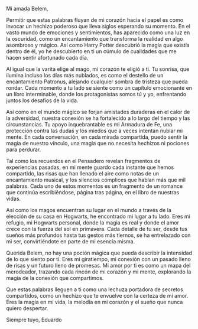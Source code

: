 Mi amada Belem,

Permitir que estas palabras fluyan de mi corazón hacia el papel es como invocar un hechizo poderoso que lleva siglos esperando su momento. En el vasto mundo de emociones y sentimientos, has aparecido como una luz en la oscuridad, como un encantamiento que transforma la realidad en algo asombroso y mágico. Así como Harry Potter descubrió la magia que existía dentro de él, yo he descubierto en ti un cúmulo de cualidades que me hacen sentir afortunado cada día.

Al igual que la varita elige al mago, mi corazón te eligió a ti. Tu sonrisa, que ilumina incluso los días más nublados, es como el destello de un encantamiento Patronus, alejando cualquier sombra de tristeza que pueda rondar. Cada momento a tu lado se siente como un capítulo emocionante en un libro interminable, donde los protagonistas somos tú y yo, enfrentando juntos los desafíos de la vida.

Así como en el mundo mágico se forjan amistades duraderas en el calor de la adversidad, nuestra conexión se ha fortalecido a lo largo del tiempo y las circunstancias. Tu apoyo inquebrantable es mi Armadura de Fe, una protección contra las dudas y los miedos que a veces intentan nublar mi mente. En cada conversación, en cada mirada compartida, puedo sentir la magia de nuestro vínculo, una magia que no necesita hechizos ni pociones para perdurar.

Tal como los recuerdos en el Pensadero revelan fragmentos de experiencias pasadas, en mi mente guardo cada instante que hemos compartido, las risas que han llenado el aire como notas de un encantamiento musical, y los silencios cómplices que hablan más que mil palabras. Cada uno de estos momentos es un fragmento de un romance que continúa escribiéndose, página tras página, en el libro de nuestras vidas.

Así como los magos encuentran su lugar en el mundo a través de la elección de su casa en Hogwarts, he encontrado mi lugar a tu lado. Eres mi refugio, mi Hogwarts personal, donde la magia es real y donde el amor crece con la fuerza del sol en primavera. Cada detalle de tu ser, desde tus sueños más profundos hasta tus gestos más tiernos, se ha entrelazado con mi ser, convirtiéndote en parte de mi esencia misma.

Querida Belem, no hay una poción mágica que pueda describir la intensidad de lo que siento por ti. Eres mi giratiempo, mi conexión con un pasado lleno de risas y un futuro lleno de promesas. Mi amor por ti es como un mapa del merodeador, trazando cada rincón de mi corazón y mi mente, explorando la magia de la conexión que compartimos.

Que estas palabras lleguen a ti como una lechuza portadora de secretos compartidos, como un hechizo que te envuelve con la certeza de mi amor. Eres la magia en mi vida, la melodía en mi corazón y el sueño que nunca quiero despertar.

Siempre tuyo,
Eduardo
